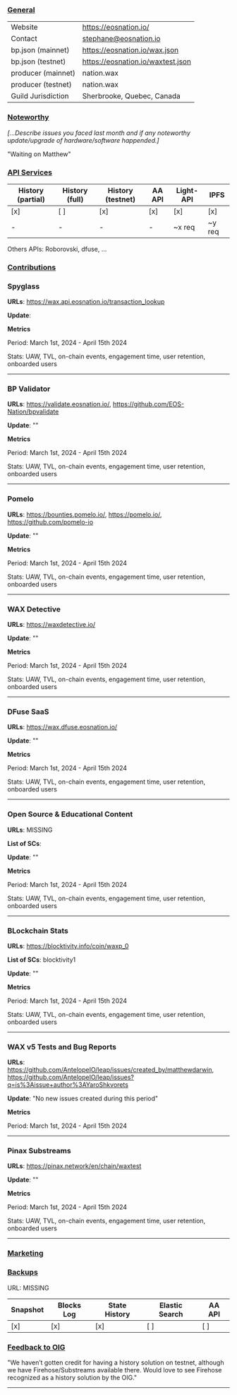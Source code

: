 ### <ins>General</ins>

|  |  |
| --- | --- |
| Website | https://eosnation.io/ |
| Contact | stephane@eosnation.io |
| bp.json (mainnet) | https://eosnation.io/wax.json |
| bp.json (testnet) | https://eosnation.io/waxtest.json |
| producer (mainnet) | nation.wax |
| producer (testnet) | nation.wax |
| Guild Jurisdiction | Sherbrooke, Quebec, Canada |

### <ins>Noteworthy</ins>
*[...Describe issues you faced last month and if any noteworthy update/upgrade of hardware/software happended.]*

"Waiting on Matthew"

### <ins>API Services</ins>

| History (partial) | History (full) | History (testnet) | AA API | Light-API  | IPFS |
|--------|--------|--------|--------|--------|--------|
| [x] | [ ] | [x] | [x] | [x] | [x] |  [x] |
| - | - | - | - | ~x req |  ~y req |

Others APIs: Roborovski, dfuse, ...

### <ins>Contributions</ins>

### Spyglass

**URLs**: https://wax.api.eosnation.io/transaction_lookup

**Update**: 

**Metrics**

Period: March 1st, 2024 - April 15th 2024

Stats: UAW, TVL, on-chain events, engagement time, user retention, onboarded users


---

### BP Validator

**URLs**: https://validate.eosnation.io/, https://github.com/EOS-Nation/bpvalidate

**Update**: 
""

**Metrics**

Period: March 1st, 2024 - April 15th 2024

Stats: UAW, TVL, on-chain events, engagement time, user retention, onboarded users


---

### Pomelo

**URLs**: https://bounties.pomelo.io/, https://pomelo.io/, https://github.com/pomelo-io


**Update**: 
""

**Metrics**

Period: March 1st, 2024 - April 15th 2024

Stats: UAW, TVL, on-chain events, engagement time, user retention, onboarded users


---

### WAX Detective

**URLs**: https://waxdetective.io/

**Update**: 
""

**Metrics**

Period: March 1st, 2024 - April 15th 2024

Stats: UAW, TVL, on-chain events, engagement time, user retention, onboarded users


---

### DFuse SaaS

**URLs**: https://wax.dfuse.eosnation.io/

**Update**: 
""

**Metrics**

Period: March 1st, 2024 - April 15th 2024

Stats: UAW, TVL, on-chain events, engagement time, user retention, onboarded users


---

### Open Source & Educational Content

**URLs**: MISSING

**List of SCs**: 

**Update**: 
""


**Metrics**

Period: March 1st, 2024 - April 15th 2024

Stats: UAW, TVL, on-chain events, engagement time, user retention, onboarded users


---

### BLockchain Stats

**URLs**: https://blocktivity.info/coin/waxp_0

**List of SCs**: blocktivity1

**Update**: 
""

**Metrics**

Period: March 1st, 2024 - April 15th 2024

Stats: UAW, TVL, on-chain events, engagement time, user retention, onboarded users


---

### WAX v5 Tests and Bug Reports

**URLs**: https://github.com/AntelopeIO/leap/issues/created_by/matthewdarwin, https://github.com/AntelopeIO/leap/issues?q=is%3Aissue+author%3AYaroShkvorets

**Update**: 
"No new issues created during this period"

**Metrics**

Period: March 1st, 2024 - April 15th 2024


---

### Pinax Substreams

**URLs**: https://pinax.network/en/chain/waxtest

**Update**: 
""

**Metrics**

Period: March 1st, 2024 - April 15th 2024

Stats: UAW, TVL, on-chain events, engagement time, user retention, onboarded users


---


### <ins>Marketing</ins>


### <ins>Backups </ins>
URL: MISSING

| Snapshot | Blocks Log | State History | Elastic Search | AA API |
|--------|--------|--------|--------|--------|
| [x] | [x] | [x] | [ ] | [ ] |


### <ins>Feedback to OIG</ins>

"We haven’t gotten credit for having a history solution on testnet, although we have Firehose/Substreams available there. Would love to see Firehose recognized as a history solution by the OIG."

----

